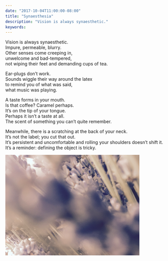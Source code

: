 ```yaml
---
date: "2017-10-04T11:00:00-08:00"
title: "Synaesthesia"
description: "Vision is always synaesthetic."
keywords:
---
```


Vision is always synaesthetic.  
Impure, permeable, blurry.  
Other senses come creeping in,  
unwelcome and bad-tempered,  
not wiping their feet and demanding cups of tea. 

Ear-plugs don’t work.  
Sounds wiggle their way around the latex  
to remind you of what was said,  
what music was playing. 

A taste forms in your mouth.  
Is that coffee? Caramel perhaps.  
It’s on the tip of your tongue.  
Perhaps it isn’t a taste at all.  
The scent of something you can’t quite remember. 

Meanwhile, there is a scratching at the back of your neck.  
It’s not the label; you cut that out.  
It’s persistent and uncomfortable and rolling your shoulders doesn’t shift it.  
It’s a reminder: defining the object is tricky.

<img style="max-width:30em;" src="/images/IMG_0460.jpg" alt="Lavender Picture"/>
